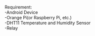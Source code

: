 Requirement: </br>
-Android Device </br>
-Orange Pi(or Raspberry Pi, etc.) </br>
-DHT11 Temperature and Humidity Sensor </br>
-Relay
